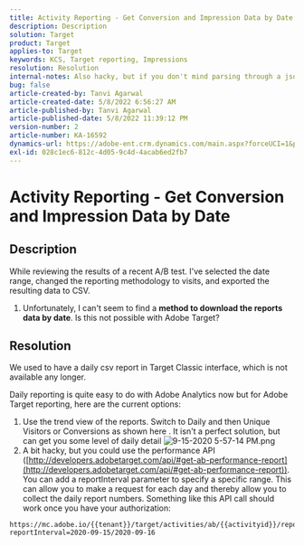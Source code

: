 ```yaml
---
title: Activity Reporting - Get Conversion and Impression Data by Date
description: Description
solution: Target
product: Target
applies-to: Target
keywords: KCS, Target reporting, Impressions
resolution: Resolution
internal-notes: Also hacky, but if you don't mind parsing through a json file for the data, the UI makes a request to get that daily data when you load the trend report above you could grab. If you monitor the network calls it should be one with the file name of performance.at.json.
bug: false
article-created-by: Tanvi Agarwal
article-created-date: 5/8/2022 6:56:27 AM
article-published-by: Tanvi Agarwal
article-published-date: 5/8/2022 11:39:12 PM
version-number: 2
article-number: KA-16592
dynamics-url: https://adobe-ent.crm.dynamics.com/main.aspx?forceUCI=1&pagetype=entityrecord&etn=knowledgearticle&id=8a5720f9-9bce-ec11-a7b5-0022480a8d10
exl-id: 028c1ec6-812c-4d05-9c4d-4acab6ed2fb7
---
```

# Activity Reporting - Get Conversion and Impression Data by Date

## Description


While reviewing the results of a recent A/B test. I've selected the date range, changed the reporting methodology to visits, and exported the resulting data to CSV.

1. Unfortunately, I can't seem to find a <b>method to download the reports data by date</b>. Is this not possible with Adobe Target?





## Resolution


We used to have a daily csv report in Target Classic interface, which is not available any longer.



Daily reporting is quite easy to do with Adobe Analytics now but for Adobe Target reporting, here are the current options:

1. Use the trend view of the reports. Switch to Daily and then Unique Visitors or Conversions as shown here . It isn't a perfect solution, but can get you some level of daily detail ![9-15-2020 5-57-14 PM.png](https://experienceleaguecommunities.adobe.com/t5/image/serverpage/image-id/26856iB79D1F7E2EB217FD/image-size/medium?v=1.0&amp;px=400)
2. A bit hacky, but you could use the performance API ([http://developers.adobetarget.com/api/#get-ab-performance-report](http://developers.adobetarget.com/api/#get-ab-performance-report)). You can add a reportInterval parameter to specify a specific range. This can allow you to make a request for each day and thereby allow you to collect the daily report numbers. Something like this API call should work once you have your authorization:



```
https://mc.adobe.io/{{tenant}}/target/activities/ab/{{activityid}}/report/performance?reportInterval=2020-09-15/2020-09-16
```
